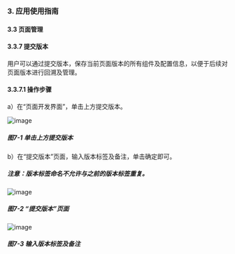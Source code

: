 ### 3. 应用使用指南

#### 3.3 页面管理

#### 3.3.7 提交版本

用户可以通过提交版本，保存当前页面版本的所有组件及配置信息，以便于后续对页面版本进行回溯及管理。

#### 3.3.7.1 操作步骤

a）在“页面开发界面”，单击上方提交版本。

![image](https://user-images.githubusercontent.com/79617492/216934494-ea75d7e1-4dfd-4820-b24c-1bb2c5ec9ea9.png)

##### 图7-1 单击上方提交版本

b）在“提交版本”页面，输入版本标签及备注，单击确定即可。

##### 注意：版本标签命名不允许与之前的版本标签重复。

![image](https://user-images.githubusercontent.com/79617492/216934512-9f88a5c5-5372-47be-a3f7-52804c14cd3f.png)

##### 图7-2 “提交版本”页面

![image](https://user-images.githubusercontent.com/79617492/216934535-f63652a9-dc3e-465f-80a6-fa3e432f6241.png)

##### 图7-3 输入版本标签及备注
